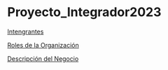 # Proyecto_Integrador2023

[Intengrantes](Integrantes)

[Roles de la Organización](Roles_en_la_Organización)

[Descripción del Negocio](Descripción_del_negocio)
